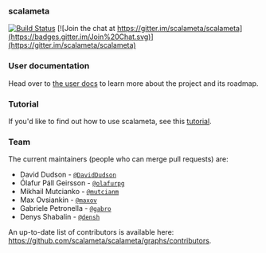 ### scalameta
[![Build Status](https://travis-ci.org/scalameta/scalameta.svg?branch=master)](https://travis-ci.org/scalameta/scalameta)
[![Join the chat at https://gitter.im/scalameta/scalameta](https://badges.gitter.im/Join%20Chat.svg)](https://gitter.im/scalameta/scalameta)

### User documentation
Head over to [the user docs][docs] to learn more about the project and its roadmap.

### Tutorial
If you'd like to find out how to use scalameta, see this [tutorial](http://scalameta.org/tutorial).

### Team
The current maintainers (people who can merge pull requests) are:

* David Dudson - [`@DavidDudson`](https://github.com/DavidDudson)
* Ólafur Páll Geirsson - [`@olafurpg`](https://github.com/olafurpg)
* Mikhail Mutcianko - [`@mutcianm`](https://github.com/mutcianm)
* Max Ovsiankin - [`@maxov`](https://github.com/maxov)
* Gabriele Petronella - [`@gabro`](https://github.com/gabro)
* Denys Shabalin - [`@densh`](https://github.com/densh)

An up-to-date list of contributors is available here: https://github.com/scalameta/scalameta/graphs/contributors.

[docs]: http://scalameta.org
